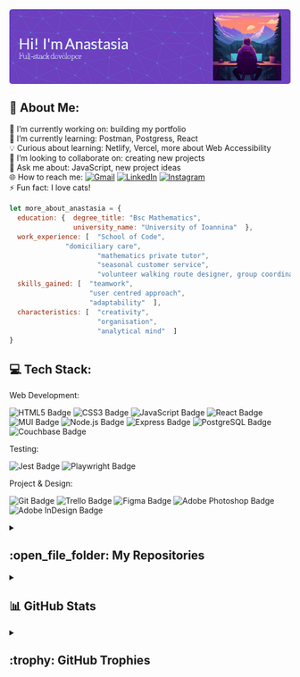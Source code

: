 <div><img align="center" src="./github-header-image.png"></div>

## 💫 About Me:
🔭 I’m currently working on: building my portfolio<br>
🌱 I’m currently learning: Postman, Postgress, React<br>
💡 Curious about learning: Netlify, Vercel, more about Web Accessibility<br>
👯 I’m looking to collaborate on: creating new projects<br>
💬 Ask me about: JavaScript, new project ideas<br>
🌐 How to reach me:
    [![Gmail](https://img.shields.io/badge/Gmail-EA4335?logo=gmail&logoColor=fff&style=flat)](mailto:anastasiaadamoudi@gmail.com)
    [![LinkedIn](https://img.shields.io/badge/LinkedIn-%230077B5.svg?logo=linkedin&logoColor=white)](https://linkedin.com/in/anastasiaadamoudi89)
    [![Instagram](https://img.shields.io/badge/Instagram-%23E4405F.svg?logo=Instagram&logoColor=white)](https://instagram.com/anastasia.ad.m31)<br>
⚡ Fun fact: I love cats!

```javascript
let more_about_anastasia = {
  education: {  degree_title: "Bsc Mathematics",
                university_name: "University of Ioannina"  },
  work_experience: [  "School of Code",
  		      "domiciliary care",
                      "mathematics private tutor",
                      "seasonal customer service",
                      "volunteer walking route designer, group coordinator and tour guide"  ],
  skills_gained: [  "teamwork",
                    "user centred approach",
                    "adaptability"  ],
  characteristics: [  "creativity",
                      "organisation",
                      "analytical mind"  ]
}
```

## 💻 Tech Stack:

Web Development: 

<p>
	
![HTML5 Badge](https://img.shields.io/badge/HTML5-E34F26?logo=html5&logoColor=fff&style=flat)
![CSS3 Badge](https://img.shields.io/badge/CSS3-1572B6?logo=css3&logoColor=fff&style=flat)
![JavaScript Badge](https://img.shields.io/badge/JavaScript-F7DF1E?logo=javascript&logoColor=000&style=flat)
![React Badge](https://img.shields.io/badge/React-61DAFB?logo=react&logoColor=000&style=flat)
![MUI Badge](https://img.shields.io/badge/MUI-007FFF?logo=mui&logoColor=fff&style=flat)
![Node.js Badge](https://img.shields.io/badge/Node.js-393?logo=nodedotjs&logoColor=fff&style=flat)
![Express Badge](https://img.shields.io/badge/Express-000?logo=express&logoColor=fff&style=flat)
![PostgreSQL Badge](https://img.shields.io/badge/PostgreSQL-4169E1?logo=postgresql&logoColor=fff&style=flat)
![Couchbase Badge](https://img.shields.io/badge/Couchbase-EA2328?logo=couchbase&logoColor=fff&style=flat)
	
</p>

Testing:

<p>
	
![Jest Badge](https://img.shields.io/badge/Jest-C21325?logo=jest&logoColor=fff&style=flat)
![Playwright Badge](https://img.shields.io/badge/Playwright-2EAD33?logo=playwright&logoColor=fff&style=flat)
	
</p>

Project & Design: 

<p>
	
![Git Badge](https://img.shields.io/badge/Git-F05032?logo=git&logoColor=fff&style=flat)
![Trello Badge](https://img.shields.io/badge/Trello-0052CC?logo=trello&logoColor=fff&style=flat)
![Figma Badge](https://img.shields.io/badge/Figma-F24E1E?logo=figma&logoColor=fff&style=flat)
![Adobe Photoshop Badge](https://img.shields.io/badge/Adobe%20Photoshop-31A8FF?logo=adobephotoshop&logoColor=fff&style=flat)
![Adobe InDesign Badge](https://img.shields.io/badge/Adobe%20InDesign-F36?logo=adobeindesign&logoColor=fff&style=flat)
	
</p>

<details>
    <summary>
        <h2> :open_file_folder: My Repositories </h2>
    </summary>
    <div>
        <p>
	        <a href="https://github.com/AnastasiaAdamoudi/SchoolOfCode-Mid-Course-Team-Frontend-Project.git">
      		  <img src="https://github-readme-stats.vercel.app/api/pin/?username=AnastasiaAdamoudi&repo=SchoolOfCode-Mid-Course-Team-Frontend-Project&theme=tokyonight" alt="SchoolOfCode-Mid-Course-Team-Frontend-Project repository" />
            </a>
        </p>
    </div>
 </details>


<details>
  <summary>
    <h2> 📊 GitHub Stats </h2>
  </summary>
    
  ![](https://github-readme-stats.vercel.app/api/top-langs/?username=AnastasiaAdamoudi&theme=nightowl&hide_border=false&include_all_commits=false&count_private=true&layout=compact)<br/>
  ![](https://github-readme-stats.vercel.app/api?username=AnastasiaAdamoudi&theme=nightowl&hide_border=false&include_all_commits=false&count_private=true)<br/>
  ![](https://github-contributor-stats.vercel.app/api?username=AnastasiaAdamoudi&limit=5&theme=tokyonight&combine_all_yearly_contributions=true)<br/>
  ![](https://github-readme-streak-stats.herokuapp.com/?user=AnastasiaAdamoudi&theme=nightowl&hide_border=false)
    
</details>

<details>
  <summary>
    <h2> :trophy: GitHub Trophies </h2>
  </summary>
  <a href="https://github.com/ryo-ma/github-profile-trophy"><img src="https://github-profile-trophy.vercel.app/?username=7oskaaa&layout=compact&theme=tokyonight&column=4&margin-w=15&margin-h=15" alt="7oskaaa" /></a>
</details>
